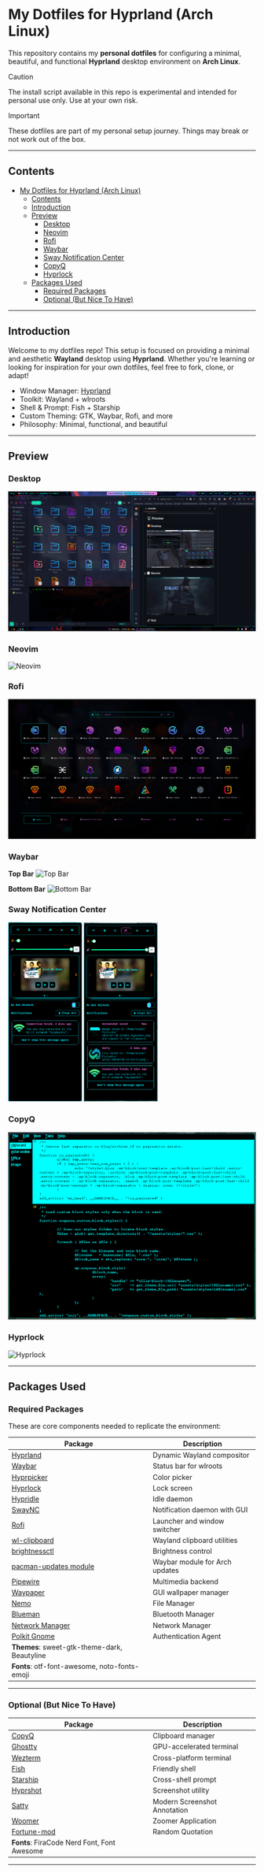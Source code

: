 # My Dotfiles for Hyprland (Arch Linux)

This repository contains my **personal dotfiles** for configuring a minimal, beautiful, and functional **Hyprland** desktop environment on **Arch Linux**.

> [!CAUTION]
> The install script available in this repo is experimental and intended for personal use only. Use at your own risk.

> [!IMPORTANT]
> These dotfiles are part of my personal setup journey. Things may break or not work out of the box.

---

## Contents

- [My Dotfiles for Hyprland (Arch Linux)](#my-dotfiles-for-hyprland-arch-linux)
  - [Contents](#contents)
  - [Introduction](#introduction)
  - [Preview](#preview)
    - [Desktop](#desktop)
    - [Neovim](#neovim)
    - [Rofi](#rofi)
    - [Waybar](#waybar)
    - [Sway Notification Center](#sway-notification-center)
    - [CopyQ](#copyq)
    - [Hyprlock](#hyprlock)
  - [Packages Used](#packages-used)
    - [Required Packages](#required-packages)
    - [Optional (But Nice To Have)](#optional-but-nice-to-have)

---

## Introduction

Welcome to my dotfiles repo! This setup is focused on providing a minimal and aesthetic **Wayland** desktop using **Hyprland**. Whether you're learning or looking for inspiration for your own dotfiles, feel free to fork, clone, or adapt!

- Window Manager: [Hyprland](https://github.com/vaxerski/Hyprland)
- Toolkit: Wayland + wlroots
- Shell & Prompt: Fish + Starship
- Custom Theming: GTK, Waybar, Rofi, and more
- Philosophy: Minimal, functional, and beautiful

---

## Preview

### Desktop

![Desktop](https://github.com/EviLuci/dotfiles/blob/main/screenshots/Desktop.png)

### Neovim

![Neovim](https://github.com/EviLuci/dotfiles/blob/main/screenshots/neovim.png)

### Rofi

![Rofi](https://github.com/EviLuci/dotfiles/blob/main/screenshots/rofi-final.png)

### Waybar

**Top Bar**
![Top Bar](https://github.com/EviLuci/dotfiles/blob/main/screenshots/top-bar.png)

**Bottom Bar**
![Bottom Bar](https://github.com/EviLuci/dotfiles/blob/main/screenshots/bottom-bar.png)

### Sway Notification Center

<p float="left">
  <img src="https://github.com/EviLuci/dotfiles/blob/main/screenshots/swaync_new.png" width="150"/>
  <img src="https://github.com/EviLuci/dotfiles/blob/main/screenshots/swaync_noti.png" width="150"/>
</p>

### CopyQ

![CopyQ](https://github.com/EviLuci/dotfiles/blob/main/screenshots/copyq.png)

### Hyprlock

![Hyprlock](https://github.com/EviLuci/dotfiles/blob/main/screenshots/hyprlock.png)

---

## Packages Used

### Required Packages

These are core components needed to replicate the environment:

| Package                                                                           | Description                    |
| --------------------------------------------------------------------------------- | ------------------------------ |
| [Hyprland](https://github.com/vaxerski/Hyprland)                                  | Dynamic Wayland compositor     |
| [Waybar](https://github.com/Alexays/Waybar)                                       | Status bar for wlroots         |
| [Hyprpicker](https://github.com/hyprwm/hyprpicker)                                | Color picker                   |
| [Hyprlock](https://github.com/hyprwm/hyprlock)                                    | Lock screen                    |
| [Hypridle](https://github.com/hyprwm/hypridle)                                    | Idle daemon                    |
| [SwayNC](https://github.com/ErikReider/SwayNotificationCenter)                    | Notification daemon with GUI   |
| [Rofi](https://github.com/in0ni/rofi-wayland)                                     | Launcher and window switcher   |
| [wl-clipboard](https://github.com/bugaevc/wl-clipboard)                           | Wayland clipboard utilities    |
| [brightnessctl](https://github.com/Hummer12007/brightnessctl)                     | Brightness control             |
| [pacman-updates module](https://github.com/coffebar/waybar-module-pacman-updates) | Waybar module for Arch updates |
| [Pipewire](https://github.com/PipeWire/pipewire)                                  | Multimedia backend             |
| [Waypaper](https://github.com/anufrievroman/waypaper)                             | GUI wallpaper manager          |
| [Nemo](https://github.com/linuxmint/nemo)                                         | File Manager                   |
| [Blueman](https://github.com/blueman-project/blueman)                             | Bluetooth Manager              |
| [Network Manager](https://github.com/NetworkManager/NetworkManager)               | Network Manager                |
| [Polkit Gnome](https://archlinux.org/packages/extra/x86_64/polkit-gnome/)         | Authentication Agent           |
| **Themes**: sweet-gtk-theme-dark, Beautyline                                      |
| **Fonts**: otf-font-awesome, noto-fonts-emoji                                     |

---

### Optional (But Nice To Have)

| Package                                               | Description                  |
| ----------------------------------------------------- | ---------------------------- |
| [CopyQ](https://hluk.github.io/CopyQ/)                | Clipboard manager            |
| [Ghostty](https://github.com/ghostty-org/ghostty)     | GPU-accelerated terminal     |
| [Wezterm](https://wezfurlong.org/wezterm/)            | Cross-platform terminal      |
| [Fish](https://github.com/fish-shell/fish-shell)      | Friendly shell               |
| [Starship](https://github.com/starship/starship)      | Cross-shell prompt           |
| [Hyprshot](https://github.com/Gustash/Hyprshot)       | Screenshot utility           |
| [Satty](https://github.com/gabm/Satty)                | Modern Screenshot Annotation |
| [Woomer](https://github.com/coffeeispower/woomer)     | Zoomer Application           |
| [Fortune-mod](https://github.com/shlomif/fortune-mod) | Random Quotation             |
| **Fonts**: FiraCode Nerd Font, Font Awesome           |

---
